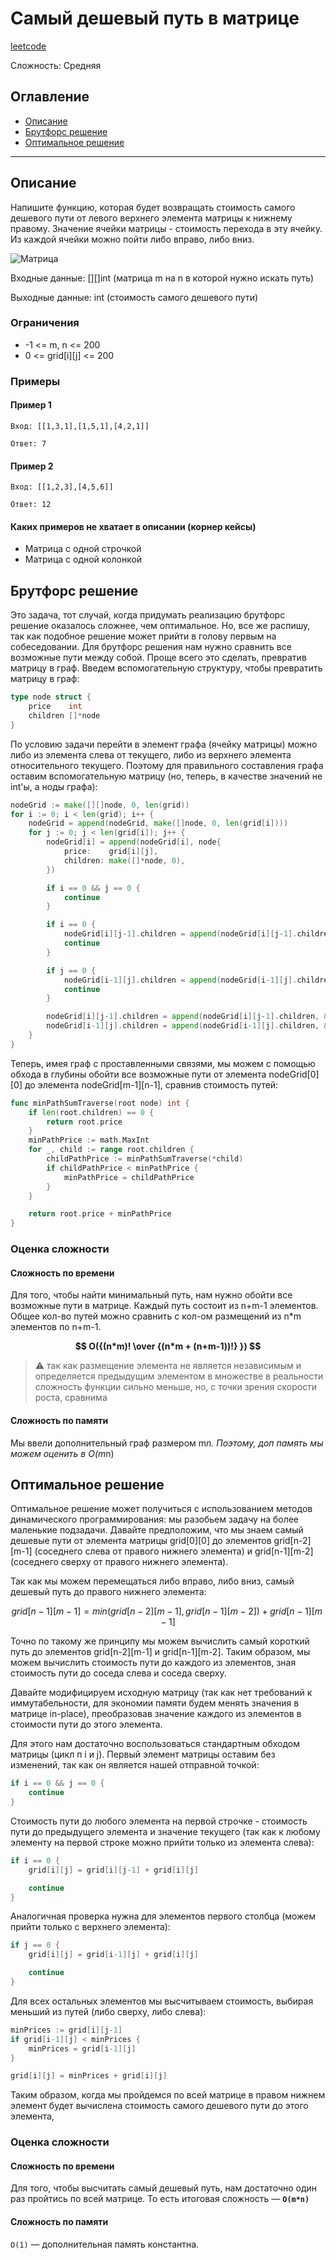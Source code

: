 # Самый дешевый путь в матрице

[leetcode](https://leetcode.com/problems/minimum-path-sum/description/)

Сложность: Средняя

## Оглавление

- [Описание](#description)
- [Брутфорс решение](#solution_1)
- [Оптимальное решение](#solution_2)

---

## <a name="description"></a>Описание

Напишите функцию, которая будет возвращать стоимость самого дешевого пути от левого верхнего элемента матрицы к нижнему правому.
Значение ячейки матрицы - стоимость перехода в эту ячейку. Из каждой ячейки можно пойти либо вправо, либо вниз.

![Матрица](./resources/grid.jpeg)

Входные данные: [][]int (матрица m на n в которой нужно искать путь)

Выходные данные: int (стоимость самого дешевого пути)

### Ограничения

- -1 <= m, n <= 200
- 0 <= grid[i][j] <= 200

### Примеры

#### Пример 1

```
Вход: [[1,3,1],[1,5,1],[4,2,1]]
```

```
Ответ: 7
```

#### Пример 2

```
Вход: [[1,2,3],[4,5,6]]
```

```
Ответ: 12
```

#### Каких примеров не хватает в описании (корнер кейсы)
- Матрица с одной строчкой
- Матрица с одной колонкой

## <a name="solution_1"></a> Брутфорс решение

Это задача, тот случай, когда придумать реализацию брутфорс решение оказалось сложнее, чем оптимальное.
Но, все же распишу, так как подобное решение может прийти в голову первым на собеседовании. 
Для брутфорс решения нам нужно сравнить все возможные пути между собой. Проще всего это сделать, превратив матрицу в граф.
Введем вспомогательную структуру, чтобы превратить матрицу в граф:
```go
type node struct {
	price    int
	children []*node
}
```

По условию задачи перейти в элемент графа (ячейку матрицы) можно либо из элемента слева от текущего, либо из верхнего элемента относительного текущего.
Поэтому для правильного составления графа оставим вспомогательную матрицу (но, теперь, в качестве значений не int'ы, а ноды графа):
```go
nodeGrid := make([][]node, 0, len(grid))
for i := 0; i < len(grid); i++ {
    nodeGrid = append(nodeGrid, make([]node, 0, len(grid[i])))
    for j := 0; j < len(grid[i]); j++ {
        nodeGrid[i] = append(nodeGrid[i], node{
            price:    grid[i][j],
            children: make([]*node, 0),
        })

        if i == 0 && j == 0 {
            continue
        }

        if i == 0 {
            nodeGrid[i][j-1].children = append(nodeGrid[i][j-1].children, &nodeGrid[i][j])
            continue
        }

        if j == 0 {
            nodeGrid[i-1][j].children = append(nodeGrid[i-1][j].children, &nodeGrid[i][j])
            continue
        }

        nodeGrid[i][j-1].children = append(nodeGrid[i][j-1].children, &nodeGrid[i][j])
        nodeGrid[i-1][j].children = append(nodeGrid[i-1][j].children, &nodeGrid[i][j])
    }
}
```

Теперь, имея граф с проставленными связями, мы можем с помощью обхода в глубины обойти все возможные пути от элемента nodeGrid[0][0] до элемента nodeGrid[m-1][n-1], сравнив стоимость путей:
```go
func minPathSumTraverse(root node) int {
	if len(root.children) == 0 {
		return root.price
	}
	minPathPrice := math.MaxInt
	for _, child := range root.children {
		childPathPrice := minPathSumTraverse(*child)
		if childPathPrice < minPathPrice {
			minPathPrice = childPathPrice
		}
	}

	return root.price + minPathPrice
}
```

### Оценка сложности

#### Сложность по времени

Для того, чтобы найти минимальный путь, нам нужно обойти все возможные пути в матрице. Каждый путь состоит из n+m-1 элементов.
Общее кол-во путей можно сравнить с кол-ом размещений из n*m элементов по n+m-1.

**$$ O({(n*m)! \over {(n*m + (n+m-1))!} }) $$**

> :warning: так как размещение элемента не является независимым и определяется предыдущим элементом в множестве
> в реальности сложность функции сильно меньше, но, с точки зрения скорости роста, сравнима

#### Сложность по памяти

Мы ввели дополнительный граф размером m*n. Поэтому, доп память мы можем оценить в O(m*n)

## <a name="solution_1"></a> Оптимальное решение

Оптимальное решение может получиться с использованием методов динамического программирования: мы разобьем задачу на более маленькие подзадачи.
Давайте предположим, что мы знаем самый дешевые пути от элемента матрицы grid[0][0] до элементов grid[n-2][m-1] (соседнего слева от правого нижнего элемента) и grid[n-1][m-2] (соседнего сверху от правого нижнего элемента).

Так как мы можем перемещаться либо вправо, либо вниз, самый дешевый путь до правого нижнего элемента:

$$ grid[n-1][m-1] = min(grid[n-2][m-1], grid[n-1][m-2]) + grid[n-1][m-1] $$

Точно по такому же принципу мы можем вычислить самый короткий путь до элементов grid[n-2][m-1] и grid[n-1][m-2].
Таким образом, мы можем вычислить стоимость пути до каждого из элементов, зная стоимость пути до соседа слева и соседа сверху.

Давайте модифицируем исходную матрицу (так как нет требований к иммутабельности, для экономии памяти будем менять значения в матрице in-place), преобразовав значение каждого из элементов в стоимости пути до этого элемента.

Для этого нам достаточно воспользоваться стандартным обходом матрицы (цикл п i и j).
Первый элемент матрицы оставим без изменений, так как он является нашей отправной точкой:
```go
if i == 0 && j == 0 {
    continue
}
```

Стоимость пути до любого элемента на первой строчке - стоимость пути до предыдущего элемента и значение текущего (так как к любому элементу на первой строке можно прийти только из элемента слева):
```go
if i == 0 {
    grid[i][j] = grid[i][j-1] + grid[i][j]

    continue
}
```

Аналогичная проверка нужна для элементов первого столбца (можем прийти только с верхнего элемента):
```go
if j == 0 {
    grid[i][j] = grid[i-1][j] + grid[i][j]

    continue
}
```

Для всех остальных элементов мы высчитываем стоимость, выбирая меньший из путей (либо сверху, либо слева):

```go
minPrices := grid[i][j-1]
if grid[i-1][j] < minPrices {
    minPrices = grid[i-1][j]
}

grid[i][j] = minPrices + grid[i][j]
```

Таким образом, когда мы пройдемся по всей матрице в правом нижнем элемент будет вычислена стоимость самого дешевого пути до этого элемента,

### Оценка сложности

#### Сложность по времени

Для того, чтобы высчитать самый дешевый путь, нам достаточно один раз пройтись по всей матрице.
То есть итоговая сложность — **`O(m*n)`**

#### Сложность по памяти

`O(1)` — дополнительная память константна.
